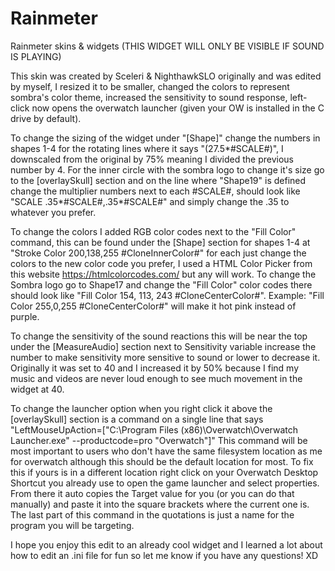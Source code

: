 # Rainmeter
Rainmeter skins &amp; widgets (THIS WIDGET WILL ONLY BE VISIBLE IF SOUND IS PLAYING)

This skin was created by Sceleri & NighthawkSLO originally and was edited by myself, I resized it to be smaller, changed the colors to represent sombra's color theme, increased the sensitivity to sound response, left-click now opens the overwatch launcher (given your OW is installed in the C drive by default).

To change the sizing of the widget under "[Shape]" change the numbers in shapes 1-4 for the rotating lines where it says "(27.5*#SCALE#)", I downscaled from the original by 75% meaning I divided the previous number by 4. For the inner circle with the sombra logo to change it's size go to the [overlaySkull] section and on the line where "Shape19" is defined change the multiplier numbers next to each #SCALE#, should look like "SCALE .35*#SCALE#,.35*#SCALE#" and simply change the .35 to whatever you prefer. 

To change the colors I added RGB color codes next to the "Fill Color" command, this can be found under the [Shape] section for shapes 1-4 at "Stroke Color 200,138,255 #CloneInnerColor#" for each just change the colors to the new color code you prefer, I used a HTML Color Picker from this website https://htmlcolorcodes.com/ but any will work. To change the Sombra logo go to Shape17 and change the "Fill Color" color codes there should look like "Fill Color 154, 113, 243 #CloneCenterColor#". Example: "Fill Color 255,0,255 #CloneCenterColor#" will make it hot pink instead of purple.

To change the sensitivity of the sound reactions this will be near the top under the [MeasureAudio] section next to Sensitivity variable increase the number to make sensitivity more sensitive to sound or lower to decrease it. Originally it was set to 40 and I increased it by 50% because I find my music and videos are never loud enough to see much movement in the widget at 40. 

To change the launcher option when you right click it above the [overlaySkull] section is a command on a single line that says "LeftMouseUpAction=["C:\Program Files (x86)\Overwatch\Overwatch Launcher.exe" --productcode=pro "Overwatch"]" This command will be most important to users who don't have the same filesystem location as me for overwatch although this should be the default location for most. To fix this if yours is in a different location right click on your Overwatch Desktop Shortcut you already use to open the game launcher and select properties. From there it auto copies the Target value for you (or you can do that manually) and paste it into the square brackets where the current one is. The last part of this command in the quotations is just a name for the program you will be targeting. 

I hope you enjoy this edit to an already cool widget and I learned a lot about how to edit an .ini file for fun so let me know if you have any questions! XD

